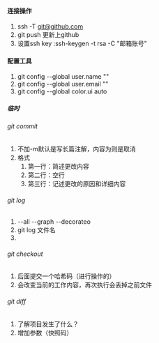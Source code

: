 #### 连接操作
1. ssh -T git@github.com
2. git push 更新上github
3. 设置ssh key :ssh-keygen -t rsa -C "邮箱账号"
#### 配置工具
1. git config --global user.name ""
2. git config --global user.email ""
3. git config --global color.ui auto
##### 临时
###### git commit
1. 不加-m默认是写长篇注解，内容为则是取消
2. 格式
	1. 第一行：简述更改内容
	2. 第二行：空行
	3. 第三行：记述更改的原因和详细内容
###### git log
1. --all --graph --decorateo
2. git log 文件名
3. 
###### git checkout 
1. 后面提交一个哈希码（进行操作的）
2. 会改变当前的工作内容，再次执行会丢掉之前文件
###### git diff
1. 了解项目发生了什么？
2. 增加参数（快照码）
